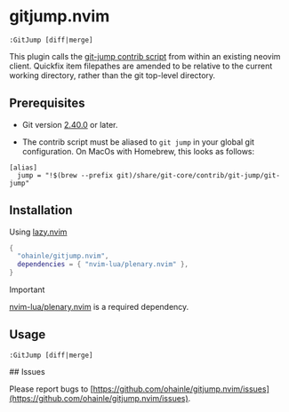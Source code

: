 # gitjump.nvim

`:GitJump [diff|merge]`

This plugin calls the [git-jump contrib script](https://github.com/git/git/tree/master/contrib/git-jump) from within an existing neovim client.
Quickfix item filepathes are amended to be relative to the current working directory, rather than the git top-level directory.

## Prerequisites

- Git version [2.40.0](https://github.com/git/git/releases/tag/v2.40.0) or later.

- The contrib script must be aliased to `git jump` in your global git configuration. On MacOs with Homebrew, this looks as follows:

```gitconfig
[alias]
  jump = "!$(brew --prefix git)/share/git-core/contrib/git-jump/git-jump"
```

## Installation

Using [lazy.nvim](https://github.com/folke/lazy.nvim)

```lua
{
  "ohainle/gitjump.nvim",
  dependencies = { "nvim-lua/plenary.nvim" },
}
```

> [!IMPORTANT]
> [nvim-lua/plenary.nvim](https://github.com/nvim-lua/plenary.nvim) is a required dependency.

## Usage

`:GitJump [diff|merge]`

## Issues

Please report bugs to [https://github.com/ohainle/gitjump.nvim/issues](https://github.com/ohainle/gitjump.nvim/issues).
